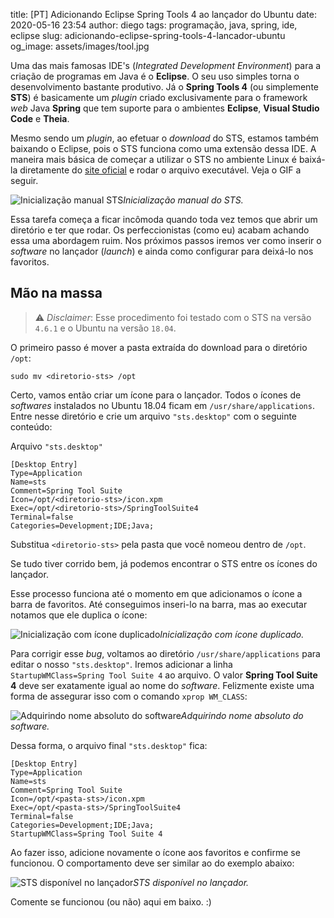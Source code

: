 title: [PT] Adicionando Eclipse Spring Tools 4 ao lançador do Ubuntu
date: 2020-05-16 23:54
author: diego
tags: programação, java, spring, ide, eclipse
slug: adicionando-eclipse-spring-tools-4-lancador-ubuntu
og_image: assets/images/tool.jpg

Uma das mais famosas IDE's (_Integrated Development Environment_) para a criação de programas em Java é o **Eclipse**. O seu uso simples torna o desenvolvimento bastante produtivo. Já o **Spring Tools 4** (ou simplemente **STS**) é basicamente um _plugin_ criado exclusivamente para o framework _web_ Java **Spring** que tem suporte para o ambientes **Eclipse**, **Visual Studio Code** e **Theia**. 

Mesmo sendo um _plugin_, ao efetuar o _download_ do STS, estamos também baixando o Eclipse, pois o STS funciona como uma extensão dessa IDE. A maneira mais básica de começar a utilizar o STS no ambiente Linux é baixá-la diretamente do [site oficial](https://spring.io/tools) e rodar o arquivo executável. Veja o GIF a seguir.

![Inicialização manual STS](/assets/images/sts-manual.gif)*Inicialização manual do STS.*

Essa tarefa começa a ficar incômoda quando toda vez temos que abrir um diretório e ter que rodar. Os perfeccionistas (como eu) acabam achando essa uma abordagem ruim. Nos próximos passos iremos ver como inserir o _software_ no lançador (_launch_) e ainda como configurar para deixá-lo nos favoritos.

## Mão na massa

> ⚠️ _Disclaimer_: Esse procedimento foi testado com o STS na versão `4.6.1` e o Ubuntu na versão `18.04`.

O primeiro passo é mover a pasta extraída do download para o diretório `/opt`:

```shell
sudo mv <diretorio-sts> /opt
```
Certo, vamos então criar um ícone para o lançador. Todos o ícones de _softwares_ instalados no Ubuntu 18.04 ficam em `/usr/share/applications`. Entre nesse diretório e crie um arquivo `"sts.desktop"` com o seguinte conteúdo:

Arquivo `"sts.desktop"`
```shell
[Desktop Entry]
Type=Application
Name=sts
Comment=Spring Tool Suite
Icon=/opt/<diretorio-sts>/icon.xpm
Exec=/opt/<diretorio-sts>/SpringToolSuite4
Terminal=false
Categories=Development;IDE;Java;
```
Substitua `<diretorio-sts>` pela pasta que você nomeou dentro de `/opt`.

Se tudo tiver corrido bem, já podemos encontrar o STS entre os ícones do lançador. 

Esse processo funciona até o momento em que adicionamos o ícone a barra de favoritos. Até conseguimos inseri-lo na barra, mas ao executar notamos que ele duplica o ícone:

![Inicialização com ícone duplicado](/assets/images/sts-duplicated.jpeg)*Inicialização com ícone duplicado.*

Para corrigir esse _bug_, voltamos ao diretório `/usr/share/applications` para editar o nosso 
`"sts.desktop"`. Iremos adicionar a linha `StartupWMClass=Spring Tool Suite 4` ao arquivo. O valor **Spring Tool Suite 4** deve ser exatamente igual ao nome do _software_. Felizmente existe uma forma de assegurar isso com o comando `xprop WM_CLASS`:

![Adquirindo nome absoluto do software](/assets/images/sts-get-name-software.gif)*Adquirindo nome absoluto do software.*

Dessa forma, o arquivo final `"sts.desktop"`  fica:
```shell
[Desktop Entry]
Type=Application
Name=sts
Comment=Spring Tool Suite
Icon=/opt/<pasta-sts>/icon.xpm
Exec=/opt/<pasta-sts>/SpringToolSuite4
Terminal=false
Categories=Development;IDE;Java;
StartupWMClass=Spring Tool Suite 4
```

Ao fazer isso, adicione novamente o ícone aos favoritos e confirme se funcionou. O comportamento deve ser similar ao do exemplo abaixo:

![STS disponível no lançador](/assets/images/sts-on-launch.gif)*STS disponível no lançador.*

Comente se funcionou (ou não) aqui em baixo. :)
